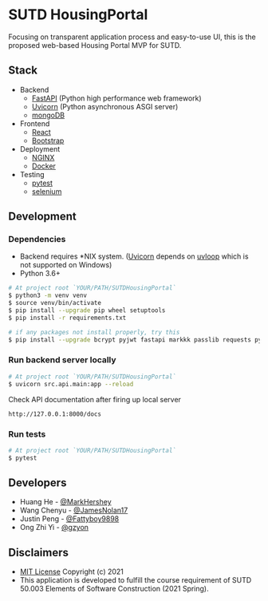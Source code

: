 # SUTD HousingPortal

Focusing on transparent application process and easy-to-use UI, this is the proposed web-based Housing Portal MVP for SUTD.

## Stack

-   Backend
    -   [FastAPI](https://fastapi.tiangolo.com/) (Python high performance web framework)
    -   [Uvicorn](https://www.uvicorn.org/) (Python asynchronous ASGI server)
    -   [mongoDB](https://www.mongodb.com/)
-   Frontend
    -   [React](https://reactjs.org/)
    -   [Bootstrap](https://getbootstrap.com/)
-   Deployment
    -   [NGINX](https://www.nginx.com/)
    -   [Docker](https://www.docker.com/)
-   Testing
    -   [pytest](https://docs.pytest.org/en/stable/)
    -   [selenium](https://selenium-python.readthedocs.io/)

## Development

### Dependencies

-   Backend requires \*NIX system. ([Uvicorn](https://www.uvicorn.org/) depends on [uvloop](https://github.com/MagicStack/uvloop) which is not supported on Windows)
-   Python 3.6+

```bash
# At project root `YOUR/PATH/SUTDHousingPortal`
$ python3 -m venv venv
$ source venv/bin/activate
$ pip install --upgrade pip wheel setuptools
$ pip install -r requirements.txt

# if any packages not install properly, try this
$ pip install --upgrade bcrypt pyjwt fastapi markkk passlib requests pytest uvicorn
```

### Run backend server locally

```bash
# At project root `YOUR/PATH/SUTDHousingPortal`
$ uvicorn src.api.main:app --reload
```

Check API documentation after firing up local server

```
http://127.0.0.1:8000/docs
```

### Run tests

```bash
# At project root `YOUR/PATH/SUTDHousingPortal`
$ pytest
```

## Developers

-   Huang He - [@MarkHershey](https://github.com/MarkHershey)
-   Wang Chenyu - [@JamesNolan17](https://github.com/JamesNolan17)
-   Justin Peng - [@Fattyboy9898](https://github.com/Fattyboy9898)
-   Ong Zhi Yi - [@gzyon](https://github.com/gzyon)

## Disclaimers

-   [MIT License](LICENSE) Copyright (c) 2021
-   This application is developed to fulfill the course requirement of SUTD 50.003 Elements of Software Construction (2021 Spring).
